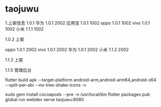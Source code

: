 <!--
 * @Description: //TODO
 * @Author: iamsmiling
 * @Date: 2020-08-03 10:46:13
 * @LastEditTime: 2020-11-19 17:32:39
-->
# taojuwu

1.上架信息
1.0.1
华为 1.0.1 2002
应用宝 1.0.1 1002
oppo 1.0.1 1002
vivo 1.0.1 1002
小米 1.1.1 1002


1.0.2 上架

oppo 1.0.1 2002
vivo 1.0.1 2002
华为 1.0.1 2002
小米 1.1.2 2002

1.1.3 上架


1.1.5 管理后台


flutter build apk --target-platform android-arm,android-arm64,android-x64 --split-per-abi --no-tree-shake-icons -v



sudo gem install cocoapods --pre -n /usr/local/bin
flutter packages pub global run webdev serve taojuwu:8080

